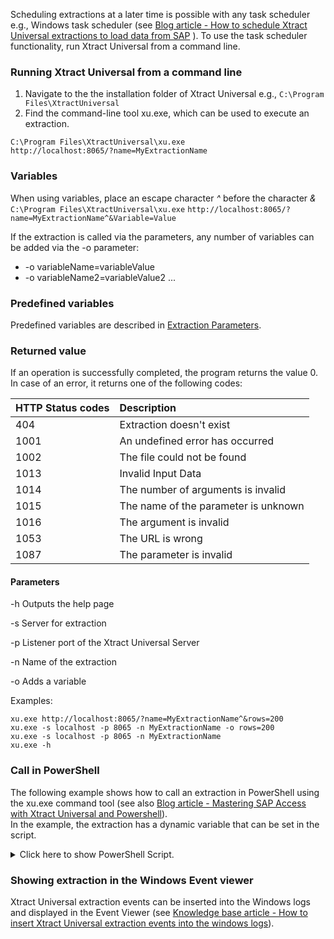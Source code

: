 Scheduling extractions at a later time is possible 
with any task scheduler e.g., Windows task scheduler
 (see [Blog article - How to schedule Xtract Universal extractions to load data from SAP](http://www.theobald-software.com/blog/2013/01/28/how-to-schedule-xtract-universal-extractions-with-the-windows-task-scheduler-to-load-data-from-sap/0) ). To use the task scheduler functionality, run Xtract Universal from a command line.


### Running Xtract Universal from a command line
1. Navigate to the the installation folder of Xtract Universal e.g.,
 `C:\Program Files\XtractUniversal` <br>
2. Find the command-line tool xu.exe, which can be used to execute an extraction.<br>

`C:\Program Files\XtractUniversal\xu.exe`<br>
`http://localhost:8065/?name=MyExtractionName`


### Variables

When using variables, place an escape character *^* before the character *&* <br>
`C:\Program Files\XtractUniversal\xu.exe`
`http://localhost:8065/?name=MyExtractionName^&Variable=Value`

If the extraction is called via the parameters, any number of variables can be added via the -o parameter:<br>
- -o variableName=variableValue 
- -o variableName2=variableValue2 ...


### Predefined variables

Predefined variables are described in [Extraction Parameters](./extraction-parameters). 


### Returned value 

If an operation is successfully completed, the program returns the value 0.
In case of an error, it returns one of the following codes:

|HTTP Status codes | Description |
|:----|:---| 
|404 | Extraction doesn't exist |
|1001 | An undefined error has occurred |
|1002 | The file could not be found|     
|1013 | Invalid Input Data |
|1014 | The number of arguments is invalid |
|1015 | The name of the parameter is unknown |
|1016 | The argument is invalid |
|1053 | The URL is wrong |
|1087 | The parameter is invalid |


#### Parameters

-h Outputs the help page

-s Server for extraction

-p Listener port of the Xtract Universal Server

-n Name of the extraction

-o Adds a variable

Examples:

```
xu.exe http://localhost:8065/?name=MyExtractionName^&rows=200
xu.exe -s localhost -p 8065 -n MyExtractionName -o rows=200 
xu.exe -s localhost -p 8065 -n MyExtractionName
xu.exe -h
```


### Call in PowerShell

The following example shows how to call an extraction in PowerShell using the xu.exe command tool (see also [Blog article - Mastering SAP Access with Xtract Universal and Powershell](https://blog.theobald-software.com/2018/04/26/mastering-sap-access-with-xtract-universal-and-powershell/)).<br>
In the example, the extraction has a dynamic variable that can be set in the script. 

<details>
<summary>Click here to show PowerShell Script.</summary>
{% highlight javascript %}
# Execute an Xtract Universal extraction using the command-line tool xu.exe in a powershell script
# the extraction has a variable CalendarMonth that needs a value in the format YYYYMM, e.g. 201712
  
clear
# write the output to a file
$XUOutputfile = "C:\Data\powershell\output.txt"
# write the log to a file
$XULogfile = "C:\Data\powershell\log.txt"
  
# set the path to the installation folder
$XUCmd = 'C:\Program Files\XtractUniversal\xu.exe'
  
$XUServer = "localhost"
$XUPort = "8065"
$XUExtraction = "SAPSalesCube"
  
  
# BEGIN OF BLOCK FOR SETTING VARIABLE
# Skip this block if you don't use variable
  
# generate the calender month from the current date to be used as a variable
# e.g. Tuesday, December 19, 2017 10:40:32 AM
$myyear = (Get-Date -format "yyyy")
$mymonth = (Get-Date -format "MM")
# 201712
$myCalendarMonth = "$myyear$mymonth"
# another option Get-Date -format "yyyyMM"
  
# just if you use variables
# the extraction has a variable CalendarMonth, its value has the format YYYYMM
# set the variable for calendar month e.g. 201712
 
  
# END OF BLOCK FOR SETTING VARIABLE
  
  
# define error message
$errorMessage = @'
If the command completes an operation successfully, it returns an exit code of zero (0).
In case of an error, it will return one of the following (http status) codes:
HTTP Statuscodes (e.g. 404 when the extraction does not exist)
1001    An undefined error occured
1002    Could not find the specified file      
1013    Invalid input data
1014    The number of arguments is invalid
1015    The parameter name is unknown
1016    The argument is not valid
1053    Something is wrong with your URL
1087    The parameter is invalid
 
  
  
# run the command tool with the right parameters
$res = &$XUCmd -s $XUServer -p $XUPort -n $XUExtraction -o CalenderMonth=$myCalenderMonth 1>$XUOutputfile 2>$XULogfile
  
# check the last exit code
# 0: successful
# else unsuccessful
if($LASTEXITCODE -eq 0) {
           
write-host -f Green "The last command executed successfully"          
} else {
           
write-host -f Red "The last execution failed with error code $LASTEXITCODE!"
write-host $errorMessage
}
{% endhighlight %}
</details>


### Showing extraction in the Windows Event viewer
Xtract Universal extraction events can be inserted into the Windows logs and displayed in the Event Viewer (see [Knowledge base article - How to insert Xtract Universal extraction events into the windows logs](https://kb.theobald-software.com/xtract-universal/how-to-insert-xtract-universal-extraction-events-into-the-windows-logs-and-show-them-in-the-event-viewer)).
